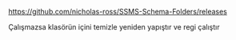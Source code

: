 https://github.com/nicholas-ross/SSMS-Schema-Folders/releases

Çalışmazsa klasörün içini temizle yeniden yapıştır ve regi çalıştır
